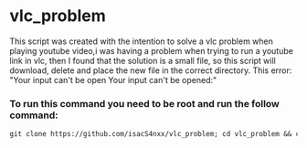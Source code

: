 # vlc_problem
This script was created with the intention to solve a vlc problem when playing youtube video,i was having a problem when trying to run a youtube link in vlc, then I found that the solution is a small file, so this script will download, delete and place the new file in the correct directory.
This error:
"Your input can't be open Your input can't be opened:"

<h3>To run this command you need to be root and run the follow command:</h3>

```md
git clone https://github.com/isacS4nxx/vlc_problem; cd vlc_problem && chmod +x vlc_problem.sh && bash vlc_problem
```
```
